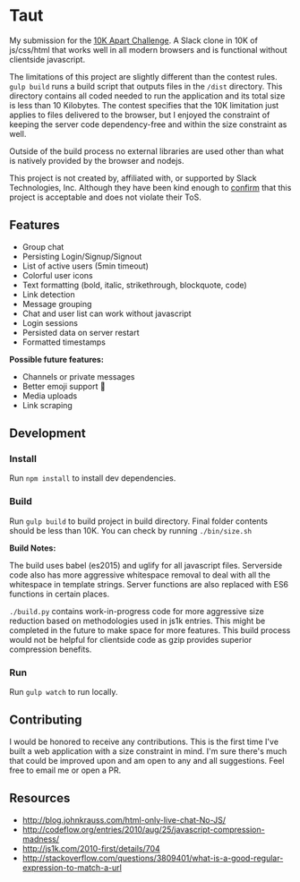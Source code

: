 # Taut

My submission for the [10K Apart Challenge](https://a-k-apart.com/). A Slack clone in 10K of js/css/html that works well in all modern browsers and is functional without clientside javascript.

The limitations of this project are slightly different than the contest rules. `gulp build` runs a build script that outputs files in the `/dist` directory. This directory contains all coded needed to run the application and its total size is less than 10 Kilobytes. The contest specifies that the 10K limitation just applies to files delivered to the browser, but I enjoyed the constraint of keeping the server code dependency-free and within the size constraint as well. 

Outside of the build process no external libraries are used other than what is natively provided by the browser and nodejs. 

This project is not created by, affiliated with, or supported by Slack Technologies, Inc. Although they have been kind enough to [confirm](/notes/slack-email.txt) that this project is acceptable and does not violate their ToS. 

## Features

 - Group chat
 - Persisting Login/Signup/Signout
 - List of active users (5min timeout)
 - Colorful user icons
 - Text formatting (bold, italic, strikethrough, blockquote, code)
 - Link detection
 - Message grouping
 - Chat and user list can work without javascript
 - Login sessions
 - Persisted data on server restart
 - Formatted timestamps

**Possible future features:**

 - Channels or private messages
 - Better emoji support :ghost:
 - Media uploads
 - Link scraping

## Development

### Install

Run `npm install` to install dev dependencies.

### Build

Run `gulp build` to build project in build directory. Final folder contents should be less than 10K. You can check by running `./bin/size.sh`

**Build Notes:**

The build uses babel (es2015) and uglify for all javascript files. Serverside code also has more aggressive whitespace removal to deal with all the whitespace in template strings. Server functions are also replaced with ES6 functions in certain places. 

`./build.py` contains work-in-progress code for more aggressive size reduction based on methodologies used in js1k entries. This might be completed in the future to make space for more features. This build process would not be helpful for clientside code as gzip provides superior compression benefits. 

### Run

Run `gulp watch` to run locally. 

## Contributing

I would be honored to receive any contributions. This is the first time I've built a web application with a size constraint in mind. I'm sure there's much that could be improved upon and am open to any and all suggestions. Feel free to email me or open a PR.

## Resources
 - http://blog.johnkrauss.com/html-only-live-chat-No-JS/
 - http://codeflow.org/entries/2010/aug/25/javascript-compression-madness/
 - http://js1k.com/2010-first/details/704
 - http://stackoverflow.com/questions/3809401/what-is-a-good-regular-expression-to-match-a-url
